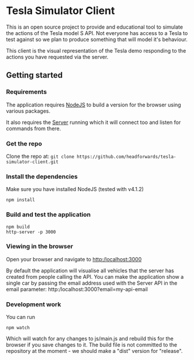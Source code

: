 # Tesla Simulator Client

This is an open source project to provide and educational tool to simulate the actions of the Tesla model S API.
Not everyone has access to a Tesla to test against so we plan to produce something that will model it's behaviour.

This client is the visual representation of the Tesla demo responding to the actions you have requested via the server.

## Getting started

### Requirements

The application requires [NodeJS](https://nodejs.org/en/download/) to build a version for the browser using various packages.

It also requires the [Server](https://github.com/headforwards/tesla-simulator-server) running which it will connect too and listen for commands from there.

### Get the repo

Clone the repo at: ``` git clone https://github.com/headforwards/tesla-simulator-client.git ```

### Install the dependencies

Make sure you have installed NodeJS (tested with v4.1.2)

```
npm install
```

### Build and test the application

```
npm build
http-server -p 3000
```

### Viewing in the browser

Open your browser and navigate to [http:/localhost:3000](http:/localhost:3000)

By default the application will visualise all vehicles that the server has created from people calling the API.  You can make the application show a single car by passing the email address used with the Server API in the email parameter: http:/localhost:3000?email=my-api-email


### Development work

You can run 

```
npm watch
```

Which will watch for any changes to js/main.js and rebuild this for the browser if you save changes to it.
The build file is not committed to the repository at the moment - we should make a "dist" version for "release".
